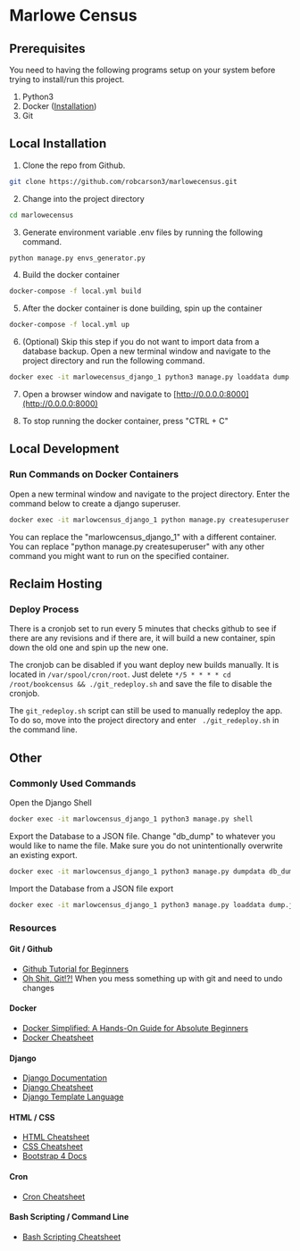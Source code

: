 # Marlowe Census

## Prerequisites

You need to having the following programs setup on your system before
trying to install/run this project.

1. Python3
2. Docker ([Installation](https://docs.docker.com/get-docker/))
3. Git



## Local Installation
1. Clone the repo from Github.
```bash
git clone https://github.com/robcarson3/marlowecensus.git
```

2. Change into the project directory
```bash
cd marlowecensus
```

3. Generate environment variable .env files by running the following command.
```bash
python manage.py envs_generator.py
```

4. Build the docker container
```bash
docker-compose -f local.yml build
```

5. After the docker container is done building, spin up the container
```bash
docker-compose -f local.yml up
```

6. (Optional) Skip this step if you do not want to import data from a database backup. Open a new terminal window and 
navigate to the project directory and run the following command.

```bash
docker exec -it marlowecensus_django_1 python3 manage.py loaddata dump.json 
```

7. Open a browser window and navigate to [http://0.0.0.0:8000](http://0.0.0.0:8000)

8. To stop running the docker container, press "CTRL + C"


## Local Development

### Run Commands on Docker Containers
Open a new terminal window and navigate to the project directory. Enter the command below to create a django superuser.
```bash
docker exec -it marlowcensus_django_1 python manage.py createsuperuser
```

You can replace the "marlowcensus_django_1" with a different container.
You can replace "python manage.py createsuperuser" with any other command you might want to run on the specified container.

## Reclaim Hosting

### Deploy Process
There is a cronjob set to run every 5 minutes that checks github to see if there are any revisions and if there are, it 
will build a new container, spin down the old one and spin up the new one. 

The cronjob can be disabled if you want deploy new builds manually. It is located in ```/var/spool/cron/root```. Just 
delete ```*/5 * * * * cd /root/bookcensus && ./git_redeploy.sh``` and save the file to disable the cronjob. 

The ```git_redeploy.sh``` script can still be used to manually redeploy the app. To do so, move into the project 
directory and enter ``` ./git_redeploy.sh``` in the command line.   


## Other

### Commonly Used Commands
Open the Django Shell
```bash
docker exec -it marlowcensus_django_1 python3 manage.py shell
```

Export the Database to a JSON file. Change "db_dump" to whatever you would like to name the file. Make sure you do not
unintentionally overwrite an existing export.
```bash
docker exec -it marlowcensus_django_1 python3 manage.py dumpdata db_dump.json
```

Import the Database from a JSON file export
```bash
docker exec -it marlowcensus_django_1 python3 manage.py loaddata dump.json
```

### Resources

#### Git / Github
- [Github Tutorial for Beginners](https://product.hubspot.com/blog/git-and-github-tutorial-for-beginners)
- [Oh Shit, Git!?!](https://ohshitgit.com/) When you mess something up with git and need to undo changes

#### Docker
- [Docker Simplified: A Hands-On Guide for Absolute Beginners](https://www.freecodecamp.org/news/docker-simplified-96639a35ff36/)
- [Docker Cheatsheet](https://github.com/wsargent/docker-cheat-sheet)

#### Django
- [Django Documentation](https://docs.djangoproject.com/en/3.2/)
- [Django Cheatsheet](https://dev.to/ericchapman/my-beloved-django-cheat-sheet-2056)
- [Django Template Language](https://docs.djangoproject.com/en/3.2/ref/templates/language/)

#### HTML / CSS
- [HTML Cheatsheet](https://web.stanford.edu/group/csp/cs21/htmlcheatsheet.pdf)
- [CSS Cheatsheet](https://adam-marsden.co.uk/css-cheat-sheet)
- [Bootstrap 4 Docs](https://getbootstrap.com/docs/4.0/getting-started/introduction/)

#### Cron
- [Cron Cheatsheet](https://devhints.io/cron)

#### Bash Scripting / Command Line
- [Bash Scripting Cheatsheet](https://devhints.io/bash)
